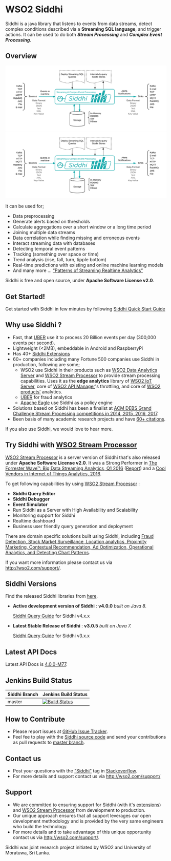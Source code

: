 WSO2 Siddhi 
===========

Siddhi is a java library that listens to events from data streams, detect complex conditions described via a **Streaming
 SQL language**, and trigger actions. It can be used to do both **_Stream Processing_** and 
 **_Complex Event Processing_**.  
 
## Overview 

![](images/siddhi-overview.png?raw=true "Overview")
![](docs/images/siddhi-overview.png?raw=true "Overview")

It can be used for;
 
* Data preprocessing
* Generate alerts based on thresholds
* Calculate aggregations over a short window or a long time period
* Joining multiple data streams
* Data correlation while finding missing and erroneous events
* Interact streaming data with databases
* Detecting temporal event patterns
* Tracking (something over space or time)
* Trend analysis (rise, fall, turn, tipple bottom)
* Real-time predictions with existing and online machine learning models
* And many more ... <a target="_blank" href="http://www.kdnuggets.com/2015/08/patterns-streaming-realtime-analytics.html">“Patterns of Streaming Realtime Analytics”</a>

Siddhi is free and open source, under **Apache Software License v2.0**.

## Get Started!

Get started with Siddhi in few minutes by following <a target="_blank" href="https://wso2.github.io/siddhi/documentation/siddhi-quckstart-4.0/">Siddhi Quick Start Guide</a>

## Why use Siddhi ? 

* Fast, that <a target="_blank" href="http://wso2.com/library/conference/2017/2/wso2con-usa-2017-scalable-real-time-complex-event-processing-at-uber?utm_source=gitanalytics&utm_campaign=gitanalytics_Jul17">UBER</a> 
use it to process 20 Billion events per day (300,000 events per second). 
* Lightweight (<2MB), embeddable in Android and RaspberryPi
* Has 40+ <a target="_blank" href="https://wso2.github.io/siddhi/extensions/">Siddhi Extensions</a>
* 60+ companies including many Fortune 500 companies use Siddhi in production, following are some; 
    * WSO2 use Siddhi in their products such as <a target="_blank" href="http://wso2.com/analytics?utm_source=gitanalytics&utm_campaign=gitanalytics_Jul17">WSO2 Data Analytics Server</a> 
   and <a target="_blank" href="https://github.com/wso2/product-sp">WSO2 Stream Processor</a> to provide stream processing capabilities. 
   Uses it as the **edge analytics** library of [WSO2 IoT Server](http://wso2.com/iot?utm_source=gitanalytics&utm_campaign=gitanalytics_Jul17), 
   core of <a target="_blank" href="http://wso2.com/api-management?utm_source=gitanalytics&utm_campaign=gitanalytics_Jul17">WSO2 API Manager</a>'s throttling, and core of 
   <a target="_blank" href="http://wso2.com/platform?utm_source=gitanalytics&utm_campaign=gitanalytics_Jul17">WSO2 products'</a> analytics.
    * <a target="_blank" href="http://wso2.com/library/conference/2017/2/wso2con-usa-2017-scalable-real-time-complex-event-processing-at-uber?utm_source=gitanalytics&utm_campaign=gitanalytics_Jul17">UBER</a> for fraud analytics
    * <a target="_blank" href="http://eagle.apache.org/docs/index.html">Apache Eagle</a> use Siddhi as a policy engine
* Solutions based on Siddhi has been a finalist at <a target="_blank" href="http://dl.acm.org/results.cfm?query=(%252Bgrand%20%252Bchallenge%20%252Bwso2)&within=owners.owner=HOSTED&filtered=&dte=&bfr=">ACM DEBS Grand Challenge Stream Processing competitions in 2014, 2015, 2016, 2017</a>.
* Been basis of many academic research projects and have <a target="_blank" href="https://scholar.google.com/scholar?cites=5113376427716987836&as_sdt=2005&sciodt=0,5&hl=en">60+ citations</a>. 

If you also use Siddhi, we would love to hear more. 

## Try Siddhi with <a target="_blank" href="https://github.com/wso2/product-sp">WSO2 Stream Processor</a>

<a target="_blank" href="https://github.com/wso2/product-sp">WSO2 Stream Processor</a> is a server version of Siddhi that's also released under 
 **Apache Software License v2.0**. It was a Strong Performer in <a target="_blank" href="https://go.forrester.com/blogs/16-04-16-15_true_streaming_analytics_platforms_for_real_time_everything/">The Forrester Wave™: Big Data Streaming Analytics, Q1 2016</a> 
 (<a target="_blank" href="https://www.forrester.com/report/The+Forrester+Wave+Big+Data+Streaming+Analytics+Q1+2016/-/E-RES129023">Report</a>) 
and a <a target="_blank" href="https://www.gartner.com/doc/3314217/cool-vendors-internet-things-analytics">Cool Vendors in Internet of Things Analytics, 2016</a>. 

To get following capabilities by using <a target="_blank" href="https://github.com/wso2/product-sp">WSO2 Stream Processor</a> :  

* **Siddhi Query Editor** 
* **Siddhi Debugger**
* **Event Simulator** 
* Run Siddhi as a Server with High Availability and Scalability
* Monitoring support for Siddhi
* Realtime dashboard 
* Business user friendly query generation and deployment

There are domain specific solutions built using Siddhi, including <a target="_blank" href="https://wso2.com/analytics/solutions?utm_source=gitanalytics&utm_campaign=gitanalytics_Jul17">Fraud Detection, Stock Market Surveillance, Location analytics, Proximity Marketing, Contextual Recommendation, Ad Optimization, Operational Analytics, and Detecting Chart Patterns</a>. 

If you want more information please contact us via <a target="_blank" href="http://wso2.com/support?utm_source=gitanalytics&utm_campaign=gitanalytics_Jul17">http://wso2.com/support/</a>.

## Siddhi Versions

Find the released Siddhi libraries from <a target="_blank" href="http://maven.wso2.org/nexus/content/groups/wso2-public/org/wso2/siddhi/">here</a>.

 <a target="_blank" href=""></a> 
 
* **Active development version of Siddhi** : **v4.0.0**  _built on Java 8._ 
 
    <a target="_blank" href="https://wso2.github.io/siddhi/documentation/siddhi-4.0/">Siddhi Query Guide</a> for Siddhi v4.x.x

* **Latest Stable Release of Siddhi** : **v3.0.5** _built on Java 7._

    <a target="_blank" href="https://docs.wso2.com/display/DAS310/Siddhi+Query+Language">Siddhi Query Guide</a> for Siddhi v3.x.x

## Latest API Docs 

Latest API Docs is <a target="_blank" href="https://wso2.github.io/siddhi/api/4.0.0-M77">4.0.0-M77</a>.

## Jenkins Build Status

|  Siddhi Branch | Jenkins Build Status |
| :---------------------------------------- |:---------------------------------------
| master         | [![Build Status](https://wso2.org/jenkins/view/wso2-dependencies/job/siddhi/job/siddhi/badge/icon)](https://wso2.org/jenkins/view/wso2-dependencies/job/siddhi/job/siddhi )|

## How to Contribute
* Please report issues at <a target="_blank" href="https://github.com/wso2/siddhi/issues">GitHub Issue Tracker</a>.
* Feel fee to play with the <a target="_blank" href="https://github.com/wso2/siddhi">Siddhi source code</a> and send your contributions as pull requests to <a target="_blank" href="https://github.com/wso2/siddhi/tree/master">master branch</a>. 
 
## Contact us 
 * Post your questions with the <a target="_blank" href="http://stackoverflow.com/search?q=siddhi">"Siddhi"</a> tag in <a target="_blank" href="http://stackoverflow.com/search?q=siddhi">Stackoverflow</a>. 
 * For more details and support contact us via <a target="_blank" href="http://wso2.com/support?utm_source=gitanalytics&utm_campaign=gitanalytics_Jul17">http://wso2.com/support/</a>
 
## Support 
* We are committed to ensuring support for Siddhi (with it's <a target="_blank" href="https://wso2.github.io/siddhi/extensions/">extensions</a>) and <a target="_blank" href="https://github.com/wso2/product-sp">WSO2 Stream Processor</a> from development to production. 
* Our unique approach ensures that all support leverages our open development methodology and is provided by the very same engineers who build the technology. 
* For more details and to take advantage of this unique opportunity contact us via <a target="_blank" href="http://wso2.com/support?utm_source=gitanalytics&utm_campaign=gitanalytics_Jul17">http://wso2.com/support/</a>. 

Siddhi was joint research project initiated by WSO2 and University of Moratuwa, Sri Lanka.
